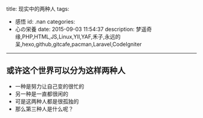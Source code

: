 title: 现实中的两种人
tags:
  - 感悟
id: .nan
categories:
  - 心の栄養
date: 2015-09-03 11:54:37
description: 梦遥奇缘,PHP,HTML,JS,Linux,YII,YAF,禾子,永远的呆,hexo,github,gitcafe,pacman,Laravel,CodeIgniter
---

## 或许这个世界可以分为这样两种人
+ 一种是努力让自己变的很忙的
+ 另一种是一直都很闲的
+ 可是这两种人都是很孤独的
+ 那么第三种人是什么呢？